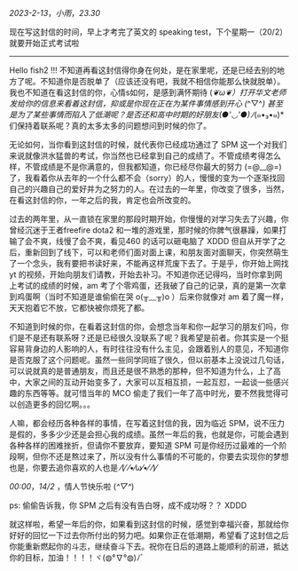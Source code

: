 *2023-2-13*，*小雨*，*23.30*

现在写这封信的时间，早上才考完了英文的 speaking test，下个星期一（20/2）就要开始正式考试啦

---

Hello fish2 !!! 不知道再看这封信得你身在何处，是在家里呢，还是已经去别的地方了呢。不知道你是否脱单了（应该还没有吧，我就不相信你能那么快就脱单）。我也不知道在看这封信的你，心情s如何，是感到满怀期待 (*❦ω❦）打开华文老师发给你的信息来看着这封信，抑或是你现在正在为某件事情感到开心 (*^▽^*) 甚至是为了某些事情而陷入了低潮呢？是否还和高中时期的好朋友(●'◡'●)ﾉ*\(๑•₃•๑)* 们保持着联系呢？真的太多太多的问题想问到时候的你了。

无论如何，当你看到这封信的时候，就代表你已经成功通过了 SPM 这一个对我们来说就像洪水猛兽的考试，你当然也已经拿到自己的成绩了。不管成绩考得怎么样，不管成绩是不是你满意的，但我都知道，你已经尽你最大的努力 (=@__@=) 了，我看着你从去年的一个什么都不会（sorry）的人，慢慢的变为一个逐渐找回自己的兴趣自己的爱好并为之努力的人。在过去的一年里，你改变了很多，当然，在看这封信的你，一年之后的我，肯定也会所改变的。

过去的两年里，从一直锁在家里的那段时期开始，你慢慢的对学习失去了兴趣，你曾经沉迷于王者freefire dota2 和一堆的游戏里，那时候的你脾气很暴躁，如果打输了会不爽，线慢了会不爽，看见460 的话可以砸电脑了 XDDD 但自从开学了之后，重新回到了线下，可以和老师们面对面上课，和朋友面对面聊天，你突然萌生了一个念头，我有要把书读好来，不能再这样荒废下去了。于是乎，你开始上网找 yt 的视频，开始向朋友们请教，开始去补习。不知道你还记得吗，当时你拿到网上考试的成绩的时候，am 考了个零鸡蛋，还我破了自己的记录，真的是第一次拿到鸡蛋啊（当时不知道是谁偷偷在哭 o(╥﹏╥)o ）后来你就像对 am 着了魔一样，天天抱着它不放，它都快被你烦死了都。

不知道到时候的你，在看着这封信的你，会想念当年和你一起学习的朋友们吗，你们是不是还有联系呀？还是已经很久没联系了呢？我希望是前者。你其实是一个挺容易背身边的人影响的人，有时往往没有什么主见，会跟着别人的意见，不知道你是否克服了这个问题呢。虽然一些同学同班了很久，但以前基本上没说过几句话，可以说就真的是普通朋友，而且还是很不熟悉的那种，但不知道为什么，上了高中，大家之间的互动开始变多了，大家可以互相互损，一起互怼，一起谈一些感兴趣的东西等等。就可惜当年的 MCO 偷走了我们一年了高中时光，要不然我觉得可以创造更多的回忆啊。。。

人嘛，都会经历各种各样的事情，在写着这封信的我，因为临近 SPM，说不压力是假的，多多少少还是会担心我的成绩。虽然一年后的我，也就是你，可能会遇到各种各样的困难挫折，但请你不要放弃，要知道 SPM 可是你经历过最难的一个阶段啊，但你不还是熬过来了，所以没有什么事情的不可能的，你要去实现你的梦想也是，你要去追你喜欢的人也是 ⁄(⁄ ⁄•⁄ω⁄•⁄ ⁄)⁄ 

*00:00*，*14/2* ，情人节快乐啦 (*^▽^*)

ps: 偷偷告诉我，你 SPM 之后有没有告白呀，成不成功呀？？ XDDD

就这样啦，希望一年后的你，如果看到这封信的时候，感觉到幸福兴奋，那就给你好好的回忆一下过去你所付出的努力吧。如果你正在低潮期，希望看了这封信之后你能重新燃起你的斗志，继续奋斗下去。祝你在日后的道路上能顺利的前进，抵达你的目标，加油！！！！ヾ(◍°∇°◍)ﾉﾞ